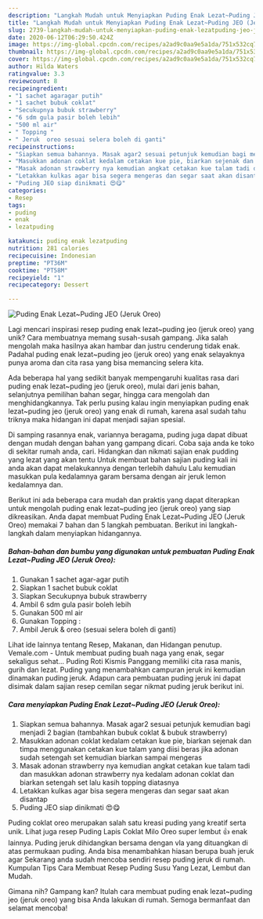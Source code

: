 ```yaml
---
description: "Langkah Mudah untuk Menyiapkan Puding Enak Lezat~Puding JEO (Jeruk Oreo) Anti Gagal"
title: "Langkah Mudah untuk Menyiapkan Puding Enak Lezat~Puding JEO (Jeruk Oreo) Anti Gagal"
slug: 2739-langkah-mudah-untuk-menyiapkan-puding-enak-lezatpuding-jeo-jeruk-oreo-anti-gagal
date: 2020-06-12T06:29:50.424Z
image: https://img-global.cpcdn.com/recipes/a2ad9c0aa9e5a1da/751x532cq70/puding-enak-lezatpuding-jeo-jeruk-oreo-foto-resep-utama.jpg
thumbnail: https://img-global.cpcdn.com/recipes/a2ad9c0aa9e5a1da/751x532cq70/puding-enak-lezatpuding-jeo-jeruk-oreo-foto-resep-utama.jpg
cover: https://img-global.cpcdn.com/recipes/a2ad9c0aa9e5a1da/751x532cq70/puding-enak-lezatpuding-jeo-jeruk-oreo-foto-resep-utama.jpg
author: Hilda Waters
ratingvalue: 3.3
reviewcount: 8
recipeingredient:
- "1 sachet agaragar putih"
- "1 sachet bubuk coklat"
- "Secukupnya bubuk strawberry"
- "6 sdm gula pasir boleh lebih"
- "500 ml air"
- " Topping "
- " Jeruk  oreo sesuai selera boleh di ganti"
recipeinstructions:
- "Siapkan semua bahannya. Masak agar2 sesuai petunjuk kemudian bagi menjadi 2 bagian (tambahkan bubuk coklat &amp; bubuk strawberry)"
- "Masukkan adonan coklat kedalam cetakan kue pie, biarkan sejenak dan timpa menggunakan cetakan kue talam yang diisi beras jika adonan sudah setengah set kemudian biarkan sampai mengeras"
- "Masak adonan strawberry nya kemudian angkat cetakan kue talam tadi dan masukkan adonan strawberry nya kedalam adonan coklat dan biarkan setengah set lalu kasih topping diatasnya"
- "Letakkan kulkas agar bisa segera mengeras dan segar saat akan disantap"
- "Puding JEO siap dinikmati 😍😋"
categories:
- Resep
tags:
- puding
- enak
- lezatpuding

katakunci: puding enak lezatpuding 
nutrition: 281 calories
recipecuisine: Indonesian
preptime: "PT36M"
cooktime: "PT58M"
recipeyield: "1"
recipecategory: Dessert

---
```



![Puding Enak Lezat~Puding JEO (Jeruk Oreo)](https://img-global.cpcdn.com/recipes/a2ad9c0aa9e5a1da/751x532cq70/puding-enak-lezatpuding-jeo-jeruk-oreo-foto-resep-utama.jpg)

Lagi mencari inspirasi resep puding enak lezat~puding jeo (jeruk oreo) yang unik? Cara membuatnya memang susah-susah gampang. Jika salah mengolah maka hasilnya akan hambar dan justru cenderung tidak enak. Padahal puding enak lezat~puding jeo (jeruk oreo) yang enak selayaknya punya aroma dan cita rasa yang bisa memancing selera kita.

Ada beberapa hal yang sedikit banyak mempengaruhi kualitas rasa dari puding enak lezat~puding jeo (jeruk oreo), mulai dari jenis bahan, selanjutnya pemilihan bahan segar, hingga cara mengolah dan menghidangkannya. Tak perlu pusing kalau ingin menyiapkan puding enak lezat~puding jeo (jeruk oreo) yang enak di rumah, karena asal sudah tahu triknya maka hidangan ini dapat menjadi sajian spesial.

Di samping rasannya enak, variannya beragama, puding juga dapat dibuat dengan mudah dengan bahan yang gampang dicari. Coba saja anda ke toko di sekitar rumah anda, cari. Hidangkan dan nikmati sajian enak pudding yang lezat yang akan tentu Untuk membuat bahan sajian puding kali ini anda akan dapat melakukannya dengan terlebih dahulu Lalu kemudian masukkan pula kedalamnya garam bersama dengan air jeruk lemon kedalamnya dan.


Berikut ini ada beberapa cara mudah dan praktis yang dapat diterapkan untuk mengolah puding enak lezat~puding jeo (jeruk oreo) yang siap dikreasikan. Anda dapat membuat Puding Enak Lezat~Puding JEO (Jeruk Oreo) memakai 7 bahan dan 5 langkah pembuatan. Berikut ini langkah-langkah dalam menyiapkan hidangannya.

<!--inarticleads1-->

##### Bahan-bahan dan bumbu yang digunakan untuk pembuatan Puding Enak Lezat~Puding JEO (Jeruk Oreo):

1. Gunakan 1 sachet agar-agar putih
1. Siapkan 1 sachet bubuk coklat
1. Siapkan Secukupnya bubuk strawberry
1. Ambil 6 sdm gula pasir boleh lebih
1. Gunakan 500 ml air
1. Gunakan  Topping :
1. Ambil  Jeruk &amp; oreo (sesuai selera boleh di ganti)


Lihat ide lainnya tentang Resep, Makanan, dan Hidangan penutup. Vemale.com - Untuk membuat puding buah naga yang enak, segar sekaligus sehat… Puding Roti Kismis Panggang memiliki cita rasa manis, gurih dan lezat. Puding yang menambahkan campuran jeruk ini kemudian dinamakan puding jeruk. Adapun cara pembuatan puding jeruk ini dapat disimak dalam sajian resep cemilan segar nikmat puding jeruk berikut ini. 

<!--inarticleads2-->

##### Cara menyiapkan Puding Enak Lezat~Puding JEO (Jeruk Oreo):

1. Siapkan semua bahannya. Masak agar2 sesuai petunjuk kemudian bagi menjadi 2 bagian (tambahkan bubuk coklat &amp; bubuk strawberry)
1. Masukkan adonan coklat kedalam cetakan kue pie, biarkan sejenak dan timpa menggunakan cetakan kue talam yang diisi beras jika adonan sudah setengah set kemudian biarkan sampai mengeras
1. Masak adonan strawberry nya kemudian angkat cetakan kue talam tadi dan masukkan adonan strawberry nya kedalam adonan coklat dan biarkan setengah set lalu kasih topping diatasnya
1. Letakkan kulkas agar bisa segera mengeras dan segar saat akan disantap
1. Puding JEO siap dinikmati 😍😋


Puding coklat oreo merupakan salah satu kreasi puding yang kreatif serta unik. Lihat juga resep Puding Lapis Coklat Milo Oreo super lembut 👍 enak lainnya. Puding jeruk dihidangkan bersama dengan vla yang dituangkan di atas permukaan puding. Anda bisa menambahkan hiasan berupa buah jeruk agar Sekarang anda sudah mencoba sendiri resep puding jeruk di rumah. Kumpulan Tips Cara Membuat Resep Puding Susu Yang Lezat, Lembut dan Mudah. 

Gimana nih? Gampang kan? Itulah cara membuat puding enak lezat~puding jeo (jeruk oreo) yang bisa Anda lakukan di rumah. Semoga bermanfaat dan selamat mencoba!
